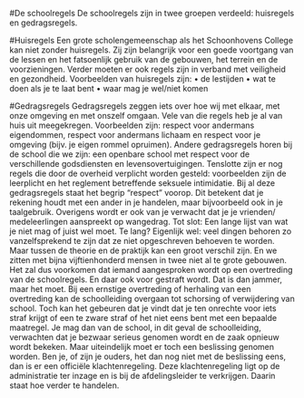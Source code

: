 #De schoolregels
De schoolregels zijn in twee groepen verdeeld: huisregels en gedragsregels.

#Huisregels
Een grote scholengemeenschap als het Schoonhovens College kan niet zonder huisregels.
Zij zijn belangrijk voor een goede voortgang van de lessen en het fatsoenlijk gebruik van de
gebouwen, het terrein en de voorzieningen. Verder moeten er ook regels zijn in verband met
veiligheid en gezondheid.
Voorbeelden van huisregels zijn:
• de lestijden
• wat te doen als je te laat bent
• waar mag je wel/niet komen

#Gedragsregels
Gedragsregels zeggen iets over hoe wij met elkaar, met onze omgeving en met onszelf omgaan.
Vele van die regels heb je al van huis uit meegekregen. Voorbeelden zijn: respect voor andermans
eigendommen, respect voor andermans lichaam en respect voor je omgeving (bijv. je eigen rommel
opruimen).
Andere gedragsregels horen bij de school die we zijn: een openbare school met respect voor de
verschillende godsdiensten en levensovertuigingen.
Tenslotte zijn er nog regels die door de overheid verplicht worden gesteld: voorbeelden zijn de
leerplicht en het reglement betreffende seksuele intimidatie.
Bij al deze gedragsregels staat het begrip “respect” voorop. Dit betekent dat je rekening houdt met
een ander in je handelen, maar bijvoorbeeld ook in je taalgebruik.
Overigens wordt er ook van je verwacht dat je je vrienden/ medeleerlingen aanspreekt op
wangedrag.
Tot slot:
Een lange lijst van wat je niet mag of juist wel moet.
Te lang? Eigenlijk wel: veel dingen behoren zo vanzelfsprekend te zijn dat ze niet opgeschreven
behoeven te worden. Maar tussen de theorie en de praktijk kan een groot verschil zijn. En we zitten
met bijna vijftienhonderd mensen in twee niet al te grote gebouwen.
Het zal dus voorkomen dat iemand aangesproken wordt op een overtreding van de schoolregels. En
daar ook voor gestraft wordt. Dat is dan jammer, maar het moet. Bij een ernstige overtreding of
herhaling van een overtreding kan de schoolleiding overgaan tot schorsing of verwijdering van
school.
Toch kan het gebeuren dat je vindt dat je ten onrechte voor iets straf krijgt of een te zware straf of
het niet eens bent met een bepaalde maatregel. Je mag dan van de school, in dit geval de
schoolleiding, verwachten dat je bezwaar serieus genomen wordt en de zaak opnieuw wordt
bekeken. Maar uiteindelijk moet er toch een beslissing genomen worden. Ben je, of zijn je ouders,
het dan nog niet met de beslissing eens, dan is er een officiële klachtenregeling. Deze
klachtenregeling ligt op de administratie ter inzage en is bij de afdelingsleider te verkrijgen. Daarin
staat hoe verder te handelen.
